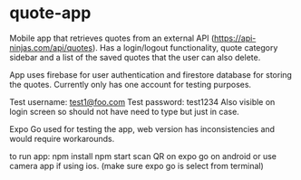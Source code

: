# quote-app

Mobile app that retrieves quotes from an external API (https://api-ninjas.com/api/quotes). Has a login/logout functionality, quote category sidebar and a list of the saved quotes that the user can also delete. 

App uses firebase for user authentication and firestore database for storing the quotes. Currently only has one account for testing purposes.

Test username: test1@foo.com
Test password: test1234
Also visible on login screen so should not have need to type but just in case.

Expo Go used for testing the app, web version has inconsistencies and would require workarounds.

to run app:
npm install
npm start 
scan QR on expo go on android or use camera app if using ios. (make sure expo go is select from terminal)
